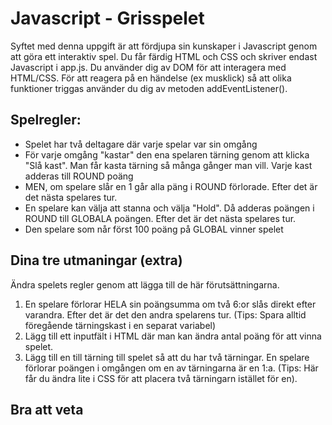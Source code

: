 # Javascript - Grisspelet   

Syftet med denna uppgift är att fördjupa sin kunskaper i Javascript genom att göra ett interaktiv spel. Du får färdig HTML och CSS och skriver endast Javascript i app.js. Du använder dig av DOM för att interagera med HTML/CSS. För att reagera på en händelse (ex musklick) så att olika funktioner triggas använder du dig av metoden addEventListener().


## Spelregler:

* Spelet har två deltagare där varje spelar var sin omgång
* För varje omgång "kastar" den ena spelaren tärning genom att klicka "Slå kast". Man får kasta tärning så många gånger man vill. Varje kast adderas till ROUND poäng  
* MEN, om spelare slår en 1 går alla päng i ROUND förlorade. Efter det är det nästa spelares tur.
* En spelare kan välja att stanna och välja "Hold". Då adderas poängen i ROUND till GLOBALA poängen. Efter det är det nästa spelares tur.
* Den spelare som når först 100 poäng på GLOBAL vinner spelet



## Dina tre utmaningar (extra)
Ändra spelets regler genom att lägga till de här förutsättningarna.

1. En spelare förlorar HELA sin poängsumma om två 6:or slås direkt efter varandra. Efter det är det den andra spelarens tur. (Tips: Spara alltid föregående tärningskast i en separat variabel)
2. Lägg till ett inputfält i HTML där man kan ändra antal poäng för att vinna spelet.
3. Lägg till en till tärning till spelet så att du har två tärningar. En spelare förlorar poängen i omgången om en av tärningarna är en 1:a. (Tips: Här får du ändra lite i CSS för att placera två tärningarn istället för en).


## Bra att veta


